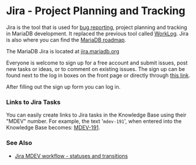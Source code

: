 
# Jira - Project Planning and Tracking

Jira is the tool that is used for [bug reporting](../../../../../../server/reference/bug-tracking/reporting-bugs.md), project planning and tracking in MariaDB development. It replaced the previous tool called [WorkLog](../quality/worklog-quality-checklist-template.md). Jira is also where you can find the [MariaDB roadmap](https://jira.mariadb.org).


The MariaDB Jira is located at [jira.mariadb.org](https://jira.mariadb.org)


Everyone is welcome to sign up for a free account and submit issues, post new tasks or ideas, or to comment on existing issues. The sign up can be found next to the log in boxes on the front page or directly through [this link](https://jira.mariadb.org/secure/Signup!default.jspa).


After filling out the sign up form you can log in.


### Links to Jira Tasks


You can easily create links to Jira tasks in the Knowledge Base using their "MDEV" number. For example, the text '`mdev-191`', when entered into the Knowledge Base becomes: [MDEV-191](https://jira.mariadb.org/browse/MDEV-191).


### See Also


* [Jira MDEV workflow - statuses and transitions](jira-status-and-transition-definitions.md)

